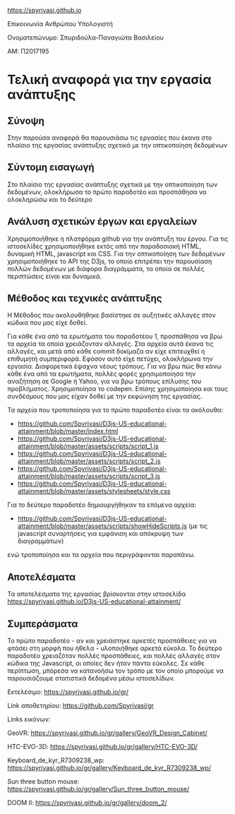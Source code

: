 https://spyrivasi.github.io

Επικοινωνία Ανθρώπου Υπολογιστή

Ονοματεπώνυμο: Σπυριδούλα-Παναγιώτα Βασιλείου

ΑΜ: Π2017195

# Τελική αναφορά για την εργασία ανάπτυξης

## Σύνοψη
Στην παρούσα αναφορά θα παρουσιάσω τις εργασίες που έκανα στο πλαίσιο της εργασίας ανάπτυξης σχετικά με την οπτικοποίηση δεδομένων

## Σύντομη εισαγωγή
Στο πλαίσιο της εργασίας ανάπτυξης σχετικά με την οπτικοποίηση των δεδομένων, ολοκλήρωσα το πρώτο παραδοτέο και προσπάθησα να ολοκληρώσω και το δεύτερο 

## Ανάλυση σχετικών έργων και εργαλείων
Χρησιμοποιήθηκε η πλατφόρμα github για την ανάπτυξη του έργου. Για τις ιστοσελίδες χρησιμοποιήθηκε εκτός από την παραδοσιακή HTML, δυναμική HTML, javascript και CSS. Για την οπτικοποίηση των δεδομένων χρησιμοποιήθηκε το API της D3js, το οποίο επιτρέπει την παρουσίαση πολλών δεδομένων με διάφορα διαγράμματα, τα οποία σε πολλές περιπτώσεις είναι και δυναμικά. 

## Μέθοδος και τεχνικές ανάπτυξης
Η Μέθοδος που ακολουθήθηκε βασίστηκε σε αυξητικές αλλαγές στον κώδικα που μας είχε δοθεί. 

Για κάθε ένα από τα ερωτήματα του παραδοτέου 1, προσπάθησα να βρω τα αρχεία τα οποία χρειάζονταν αλλαγές. Στα αρχεία αυτά έκανα τις αλλαγές, και μετά από κάθε commit δοκίμαζα αν είχε επιτευχθεί η επιθυμητή συμπεριφορά. Εφόσον αυτό είχε πετύχει, ολοκλήρωνα την εργασία. Διαφορετικά έψαχνα νέους τρόπους. Για να βρω πώς θα κάνω κάθε ένα από τα ερωτήματα, πολλές φορές χρησιμοποίησα την αναζήτηση σε Google ή Yahoo, για να βρω τρόπους επίλυσης του προβλήματος. Χρησιμοποίησα το codepen. Επίσης χρησιμοποίησα και τους συνδέσμους που μας είχαν δοθεί με την εκφώνηση της εργασίας. 

Τα αρχεία που τροποποίησα για το πρώτο παραδοτέο είναι τα ακόλουθα: 
- https://github.com/Spyrivasi/D3js-US-educational-attainment/blob/master/index.html
- https://github.com/Spyrivasi/D3js-US-educational-attainment/blob/master/assets/scripts/script_1.js
- https://github.com/Spyrivasi/D3js-US-educational-attainment/blob/master/assets/scripts/script_2.js
- https://github.com/Spyrivasi/D3js-US-educational-attainment/blob/master/assets/scripts/script_3.js
- https://github.com/Spyrivasi/D3js-US-educational-attainment/blob/master/assets/stylesheets/style.css

Για το δεύτερο παραδοτέο δημιουργήθηκαν τα επόμενα αρχεία:
- https://github.com/Spyrivasi/D3js-US-educational-attainment/blob/master/assets/scripts/showHideScripts.js (με τις javascript συναρτήσεις για εμφάνιση και απόκρυψη των διαγραμμάτων)

ενώ τροποποίησα και τα αρχεία που περιγράφονται παραπάνω.



## Αποτελέσματα
Τα αποτελέσματα της εργασίας βρίσκονται στην ιστοσελίδα https://spyrivasi.github.io/D3js-US-educational-attainment/

## Συμπεράσματα
Το πρώτο παραδοτέο - αν και χρειάστηκε αρκετές προσπάθειες για να φτάσει στη μορφή που ήθελα - υλοποιήθηκε αρκετά εύκολα. 
Το δεύτερο παραδοτέο χρειαζόταν πολλές προσπάθειες, και πολλές αλλαγές στον κώδικα της Javascript, οι οποίες δεν ήταν πάντα εύκολες. 
Σε κάθε περίπτωση, μπόρεσα να κατανοήσω τον τρόπο με τον οποίο μπορούμε να παρουσιάζουμε στατιστικά δεδομένα μέσω ιστοσελίδων.

Εκτελέσιμο: https://spyrivasi.github.io/gr/

Link αποθετηρίου: https://github.com/Spyrivasi/gr

Links εικόνων: 

GeoVR: https://spyrivasi.github.io/gr/gallery/GeoVR_Design_Cabinet/

HTC-EVO-3D: https://spyrivasi.github.io/gr/gallery/HTC-EVO-3D/

Keyboard_de_kyr_R7309238_wp: https://spyrivasi.github.io/gr/gallery/Keyboard_de_kyr_R7309238_wp/

Sun three button mouse: https://spyrivasi.github.io/gr/gallery/Sun_three_button_mouse/

DOOM II: https://spyrivasi.github.io/gr/gallery/doom_2/
